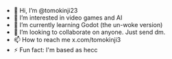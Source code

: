 - 👋 Hi, I’m @tomokinji23
- 👀 I’m interested in video games and AI
- 🌱 I’m currently learning Godot (the un-woke version)
- 💞️ I’m looking to collaborate on anyone. Just send dm.
- 📫 How to reach me x.com/tomokinji3
- ⚡ Fun fact: I'm based as hecc

<!---
tomokinji23/tomokinji23 is a ✨ special ✨ repository because its `README.md` (this file) appears on your GitHub profile.
You can click the Preview link to take a look at your changes.
--->
